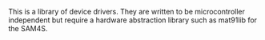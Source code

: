 This is a library of device drivers.  They are written to be
microcontroller independent but require a hardware abstraction library
such as mat91lib for the SAM4S.
